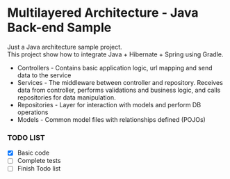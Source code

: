 # Multilayered Architecture - Java Back-end Sample
Just a Java architecture sample project.<br>
This project show how to integrate Java + Hibernate + Spring using Gradle.


- Controllers - Contains basic application logic, url mapping and send data to the service
- Services - The middleware between controller and repository. Receives data from controller, performs validations and business logic, and calls repositories for data manipulation.
- Repositories - Layer for interaction with models and perform DB operations
- Models - Common model files with relationships defined (POJOs)


### TODO LIST

- [x] Basic code
- [ ] Complete tests
- [ ] Finish Todo list